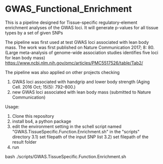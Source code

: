 # GWAS_Functional_Enrichment
This is a pipeline designed for Tissue-specific regulatory-element enrichment analyses of the GWAS loci.
It will generate p-values for all tissue types by a set of given SNPs

The pipeline was first used at test GWAS loci associated with lean body mass. The work was first published on Nature Communication 2017; 8: 80. (Large meta-analysis of genome-wide association studies identifies five loci for lean body mass)
https://www.ncbi.nlm.nih.gov/pmc/articles/PMC5517526/table/Tab2/

The pipeline was also applied on other projects checking 
1) GWAS loci associated with handgrip and lower body strength (Aging Cell. 2016 Oct; 15(5): 792–800.)
2) new GWAS loci associated with lean body mass (submitted to Nature Communication)

Usage:
1) Clone this repository
2) install bs4, a python package
3) edit the environment setting in the schell script named "GWAS.TissueSpecific.Function.Enrichment.sh" in the "scripts" directory
3.1) set filepath of the input SNP list
3.2) set filepath of the result folder
4) run

bash ./scripts/GWAS.TissueSpecific.Function.Enrichment.sh
